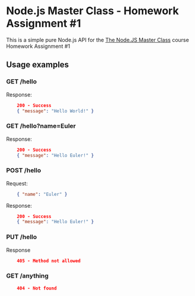 # Node.js Master Class - Homework Assignment #1

This is a simple pure Node.js API for the [The Node.JS Master Class](https://pirple.thinkific.com/courses/the-nodejs-master-class) course Homework Assignment #1

## Usage examples

### GET /hello
Response:
```json
    200 - Success
    { "message": "Hello World!" }
```

### GET /hello?name=Euler
Response:
```json
    200 - Success
    { "message": "Hello Euler!" }
```

### POST /hello
Request:
```json
    { "name": "Euler" }
```
Response:
```json
    200 - Success
    { "message": "Hello Euler!" }
```

### PUT /hello
Response
```json
    405 - Method not allowed
```

### GET /anything
```json
    404 - Not found
```